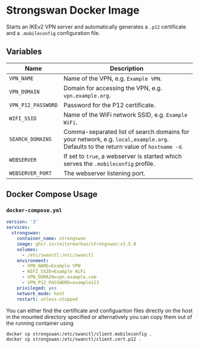 # Strongswan Docker Image

Starts an IKEv2 VPN server and automatically generates a `.p12` certificate and a `.mobileconfig` configuration file.

## Variables

| Name | Description |
|------|-------------|
| `VPN_NAME` | Name of the VPN, e.g. `Example VPN`. |
| `VPN_DOMAIN` | Domain for accessing the VPN, e.g. `vpn.example.org`. |
| `VPN_P12_PASSWORD` | Password for the P12 certificate. |
| `WIFI_SSID` | Name of the WiFi network SSID, e.g. `Example WiFi`. |
| `SEARCH_DOMAINS` | Comma-separated list of search domains for your network, e.g. `local,example.org`. Defaults to the return value of `hostname -d`. |
| `WEBSERVER` | If set to `true`, a webserver is started which serves the `.mobileconfig` profile. |
| `WEBSERVER_PORT` | The webserver listening port. |

## Docker Compose Usage

### `docker-compose.yml`

```yml
version: '3'
services:
  strongswan:
    container_name: strongswan
    image: ghcr.io/reitermarkus/strongswan:v1.5.0
    volumes:
      - /etc/swanctl:/etc/swanctl
    environment:
      - VPN_NAME=Example VPN
      - WIFI_SSID=Example WiFi
      - VPN_DOMAIN=vpn.example.com
      - VPN_P12_PASSWORD=example123
    privileged: yes
    network_mode: host
    restart: unless-stopped
```

You can either find the certificate and configuartion files directly on the host in the mounted directory specified or alternatively you can copy them out of the running container using

```sh
docker cp strongswan:/etc/swanctl/client.mobileconfig .
docker cp strongswan:/etc/swanctl/client.cert.p12 .
```
